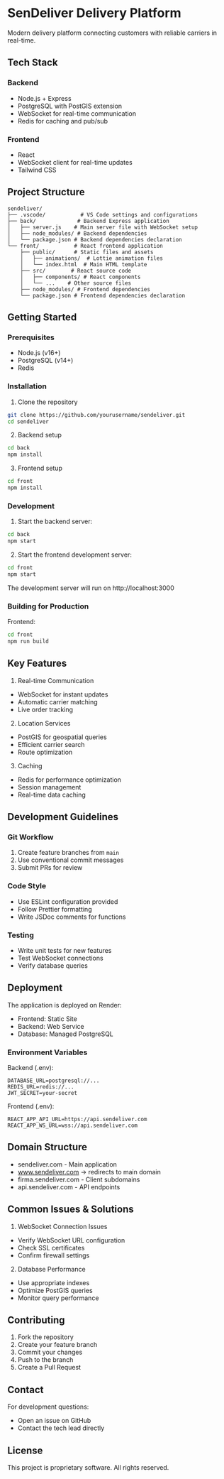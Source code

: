 # SenDeliver Delivery Platform

Modern delivery platform connecting customers with reliable carriers in real-time.

## Tech Stack

### Backend
- Node.js + Express
- PostgreSQL with PostGIS extension
- WebSocket for real-time communication
- Redis for caching and pub/sub

### Frontend
- React
- WebSocket client for real-time updates
- Tailwind CSS

## Project Structure
```
sendeliver/
├── .vscode/           # VS Code settings and configurations
├── back/             # Backend Express application
│   ├── server.js    # Main server file with WebSocket setup
│   ├── node_modules/ # Backend dependencies
│   └── package.json # Backend dependencies declaration
└── front/           # React frontend application
    ├── public/      # Static files and assets
    │   ├── animations/  # Lottie animation files
    │   └── index.html  # Main HTML template
    ├── src/        # React source code
    │   ├── components/ # React components
    │   └── ...    # Other source files
    ├── node_modules/ # Frontend dependencies
    └── package.json # Frontend dependencies declaration
```

## Getting Started

### Prerequisites
- Node.js (v16+)
- PostgreSQL (v14+)
- Redis

### Installation

1. Clone the repository
```bash
git clone https://github.com/yourusername/sendeliver.git
cd sendeliver
```

2. Backend setup
```bash
cd back
npm install
```

3. Frontend setup
```bash
cd front
npm install
```

### Development

1. Start the backend server:
```bash
cd back
npm start
```

2. Start the frontend development server:
```bash
cd front
npm start
```

The development server will run on http://localhost:3000

### Building for Production

Frontend:
```bash
cd front
npm run build
```

## Key Features

1. Real-time Communication
- WebSocket for instant updates
- Automatic carrier matching
- Live order tracking

2. Location Services
- PostGIS for geospatial queries
- Efficient carrier search
- Route optimization

3. Caching
- Redis for performance optimization
- Session management
- Real-time data caching

## Development Guidelines

### Git Workflow
1. Create feature branches from `main`
2. Use conventional commit messages
3. Submit PRs for review

### Code Style
- Use ESLint configuration provided
- Follow Prettier formatting
- Write JSDoc comments for functions

### Testing
- Write unit tests for new features
- Test WebSocket connections
- Verify database queries

## Deployment

The application is deployed on Render:
- Frontend: Static Site
- Backend: Web Service
- Database: Managed PostgreSQL

### Environment Variables

Backend (.env):
```
DATABASE_URL=postgresql://...
REDIS_URL=redis://...
JWT_SECRET=your-secret
```

Frontend (.env):
```
REACT_APP_API_URL=https://api.sendeliver.com
REACT_APP_WS_URL=wss://api.sendeliver.com
```

## Domain Structure

- sendeliver.com - Main application
- www.sendeliver.com -> redirects to main domain
- firma.sendeliver.com - Client subdomains
- api.sendeliver.com - API endpoints

## Common Issues & Solutions

1. WebSocket Connection Issues
- Verify WebSocket URL configuration
- Check SSL certificates
- Confirm firewall settings

2. Database Performance
- Use appropriate indexes
- Optimize PostGIS queries
- Monitor query performance

## Contributing

1. Fork the repository
2. Create your feature branch
3. Commit your changes
4. Push to the branch
5. Create a Pull Request

## Contact

For development questions:
- Open an issue on GitHub
- Contact the tech lead directly

## License

This project is proprietary software. All rights reserved.
